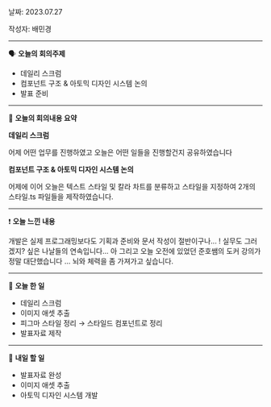  날짜: 2023.07.27

 작성자: 배민경

---

<aside>

🗣 **오늘의 회의주제**

</aside>

- 데일리 스크럼
- 컴포넌트 구조 & 아토믹 디자인 시스템 논의
- 발표 준비

---

<aside>

🎢 **오늘의 회의내용 요약**

</aside>

**데일리 스크럼** 

어제 어떤 업무를 진행하였고 오늘은 어떤 일들을 진행할건지 공유하였습니다

**컴포넌트 구조 & 아토믹 디자인 시스템 논의**

어제에 이어 오늘은 텍스트 스타일 및 칼라 차트를 분류하고 스타일을 지정하여 2개의 스타일.ts 파일들을 제작하였습니다.

---

<aside>

❗ **오늘 느낀 내용**

</aside>

개발은 실제 프로그래밍보다도 기획과 준비와 문서 작성이 절반이구나... ! 실무도 그러겠지? 싶은 나날들의 연속입니다... 아 그리고 오늘 오전에 있었던 준호쌤의 도커 강의가 정말 대단했습니다 ... 뇌와 체력을 좀 가져가고 싶습니다.

---

<aside>

🎵 **오늘 한 일**

</aside>

- 데일리 스크럼
- 이미지 애셋 추출
- 피그마 스타일 정리 → 스타일드 컴포넌트로 정리
- 발표자료 제작

---

<aside>

🥊 **내일 할 일**

</aside>

- 발표자료 완성
- 이미지 애셋 추출
- 아토믹 디자인 시스템 개발